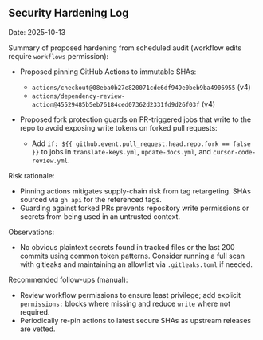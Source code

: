 ## Security Hardening Log

Date: 2025-10-13

Summary of proposed hardening from scheduled audit (workflow edits require `workflows` permission):

- Proposed pinning GitHub Actions to immutable SHAs:
  - `actions/checkout@08eba0b27e820071cde6df949e0beb9ba4906955` (v4)
  - `actions/dependency-review-action@45529485b5eb76184ced07362d2331fd9d26f03f` (v4)

- Proposed fork protection guards on PR-triggered jobs that write to the repo to avoid exposing write tokens on forked pull requests:
  - Add `if: ${{ github.event.pull_request.head.repo.fork == false }}` to jobs in `translate-keys.yml`, `update-docs.yml`, and `cursor-code-review.yml`.

Risk rationale:

- Pinning actions mitigates supply-chain risk from tag retargeting. SHAs sourced via `gh api` for the referenced tags.
- Guarding against forked PRs prevents repository write permissions or secrets from being used in an untrusted context.

Observations:

- No obvious plaintext secrets found in tracked files or the last 200 commits using common token patterns. Consider running a full scan with gitleaks and maintaining an allowlist via `.gitleaks.toml` if needed.

Recommended follow-ups (manual):

- Review workflow permissions to ensure least privilege; add explicit `permissions:` blocks where missing and reduce `write` where not required.
- Periodically re-pin actions to latest secure SHAs as upstream releases are vetted.
